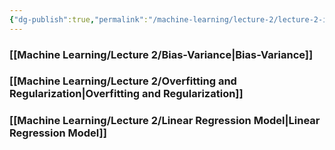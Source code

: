 ```yaml
---
{"dg-publish":true,"permalink":"/machine-learning/lecture-2/lecture-2-index/","dgPassFrontmatter":true}
---
```


### [[Machine Learning/Lecture 2/Bias-Variance\|Bias-Variance]]
### [[Machine Learning/Lecture 2/Overfitting and Regularization\|Overfitting and Regularization]]
### [[Machine Learning/Lecture 2/Linear Regression Model\|Linear Regression Model]]